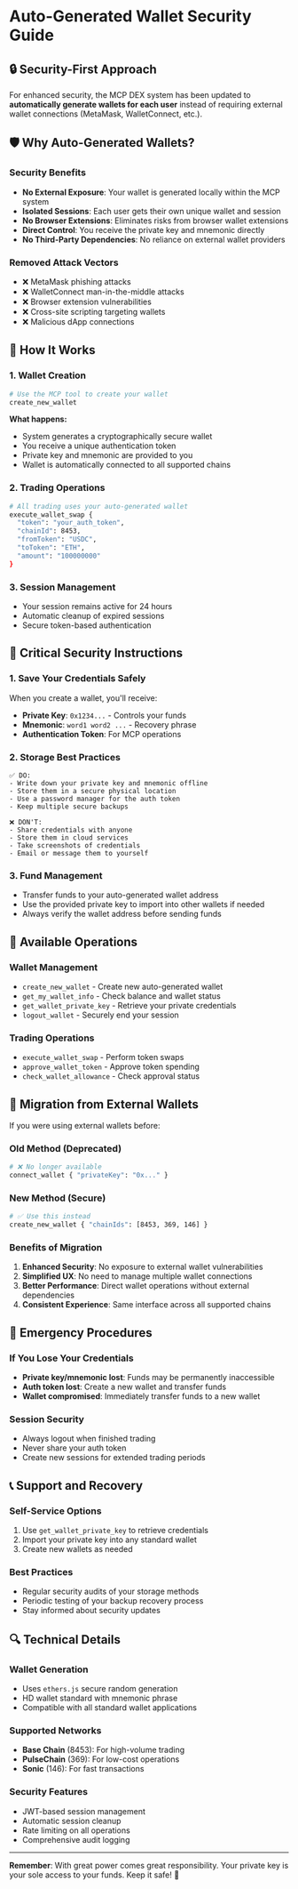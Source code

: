 # Auto-Generated Wallet Security Guide

## 🔒 Security-First Approach

For enhanced security, the MCP DEX system has been updated to **automatically generate wallets for each user** instead of requiring external wallet connections (MetaMask, WalletConnect, etc.).

## 🛡️ Why Auto-Generated Wallets?

### Security Benefits
- **No External Exposure**: Your wallet is generated locally within the MCP system
- **Isolated Sessions**: Each user gets their own unique wallet and session
- **No Browser Extensions**: Eliminates risks from browser wallet extensions
- **Direct Control**: You receive the private key and mnemonic directly
- **No Third-Party Dependencies**: No reliance on external wallet providers

### Removed Attack Vectors
- ❌ MetaMask phishing attacks
- ❌ WalletConnect man-in-the-middle attacks  
- ❌ Browser extension vulnerabilities
- ❌ Cross-site scripting targeting wallets
- ❌ Malicious dApp connections

## 🚀 How It Works

### 1. Wallet Creation
```bash
# Use the MCP tool to create your wallet
create_new_wallet
```

**What happens:**
- System generates a cryptographically secure wallet
- You receive a unique authentication token
- Private key and mnemonic are provided to you
- Wallet is automatically connected to all supported chains

### 2. Trading Operations
```bash
# All trading uses your auto-generated wallet
execute_wallet_swap {
  "token": "your_auth_token",
  "chainId": 8453,
  "fromToken": "USDC",
  "toToken": "ETH",
  "amount": "100000000"
}
```

### 3. Session Management
- Your session remains active for 24 hours
- Automatic cleanup of expired sessions
- Secure token-based authentication

## 🔐 Critical Security Instructions

### 1. Save Your Credentials Safely
When you create a wallet, you'll receive:
- **Private Key**: `0x1234...` - Controls your funds
- **Mnemonic**: `word1 word2 ...` - Recovery phrase
- **Authentication Token**: For MCP operations

### 2. Storage Best Practices
```
✅ DO:
- Write down your private key and mnemonic offline
- Store them in a secure physical location
- Use a password manager for the auth token
- Keep multiple secure backups

❌ DON'T:
- Share credentials with anyone
- Store them in cloud services
- Take screenshots of credentials
- Email or message them to yourself
```

### 3. Fund Management
- Transfer funds to your auto-generated wallet address
- Use the provided private key to import into other wallets if needed
- Always verify the wallet address before sending funds

## 🎯 Available Operations

### Wallet Management
- `create_new_wallet` - Create new auto-generated wallet
- `get_my_wallet_info` - Check balance and wallet status
- `get_wallet_private_key` - Retrieve your private credentials
- `logout_wallet` - Securely end your session

### Trading Operations
- `execute_wallet_swap` - Perform token swaps
- `approve_wallet_token` - Approve token spending
- `check_wallet_allowance` - Check approval status

## 🔄 Migration from External Wallets

If you were using external wallets before:

### Old Method (Deprecated)
```bash
# ❌ No longer available
connect_wallet { "privateKey": "0x..." }
```

### New Method (Secure)
```bash
# ✅ Use this instead
create_new_wallet { "chainIds": [8453, 369, 146] }
```

### Benefits of Migration
1. **Enhanced Security**: No exposure to external wallet vulnerabilities
2. **Simplified UX**: No need to manage multiple wallet connections
3. **Better Performance**: Direct wallet operations without external dependencies
4. **Consistent Experience**: Same interface across all supported chains

## 🚨 Emergency Procedures

### If You Lose Your Credentials
- **Private key/mnemonic lost**: Funds may be permanently inaccessible
- **Auth token lost**: Create a new wallet and transfer funds
- **Wallet compromised**: Immediately transfer funds to a new wallet

### Session Security
- Always logout when finished trading
- Never share your auth token
- Create new sessions for extended trading periods

## 📞 Support and Recovery

### Self-Service Options
1. Use `get_wallet_private_key` to retrieve credentials
2. Import your private key into any standard wallet
3. Create new wallets as needed

### Best Practices
- Regular security audits of your storage methods
- Periodic testing of your backup recovery process
- Stay informed about security updates

## 🔍 Technical Details

### Wallet Generation
- Uses `ethers.js` secure random generation
- HD wallet standard with mnemonic phrase
- Compatible with all standard wallet applications

### Supported Networks
- **Base Chain** (8453): For high-volume trading
- **PulseChain** (369): For low-cost operations  
- **Sonic** (146): For fast transactions

### Security Features
- JWT-based session management
- Automatic session cleanup
- Rate limiting on all operations
- Comprehensive audit logging

---

**Remember**: With great power comes great responsibility. Your private key is your sole access to your funds. Keep it safe! 🔐 